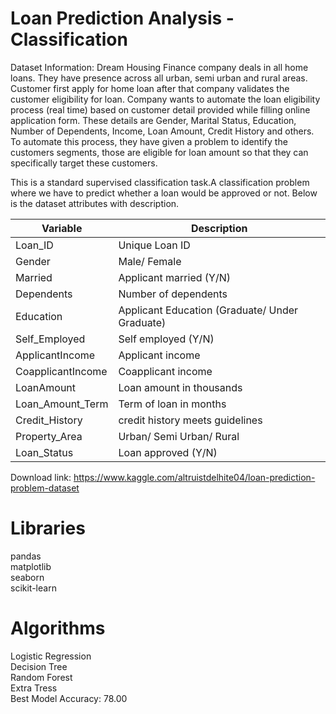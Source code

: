 # Loan Prediction Analysis - Classification

Dataset Information:
Dream Housing Finance company deals in all home loans. They have presence across all urban, semi urban and rural areas. Customer first apply for home loan after that company validates the customer eligibility for loan. Company wants to automate the loan eligibility process (real time) based on customer detail provided while filling online application form. These details are Gender, Marital Status, Education, Number of Dependents, Income, Loan Amount, Credit History and others. To automate this process, they have given a problem to identify the customers segments, those are eligible for loan amount so that they can specifically target these customers.

This is a standard supervised classification task.A classification problem where we have to predict whether a loan would be approved or not. Below is the dataset attributes with description.

|Variable|	Description|
| --------------- | --------------- |
|Loan_ID|	Unique Loan ID
|Gender	|Male/ Female
|Married	|Applicant married (Y/N)
|Dependents|	Number of dependents
|Education|	Applicant Education (Graduate/ Under Graduate)
|Self_Employed|	Self employed (Y/N)
|ApplicantIncome|	Applicant income
|CoapplicantIncome|	Coapplicant income
|LoanAmount|	Loan amount in thousands
|Loan_Amount_Term|	Term of loan in months
|Credit_History|	credit history meets guidelines
|Property_Area|	Urban/ Semi Urban/ Rural
|Loan_Status|	Loan approved (Y/N)

Download link: https://www.kaggle.com/altruistdelhite04/loan-prediction-problem-dataset

# Libraries
pandas\
matplotlib\
seaborn\
scikit-learn

# Algorithms
Logistic Regression\
Decision Tree\
Random Forest\
Extra Tress\
Best Model Accuracy: 78.00